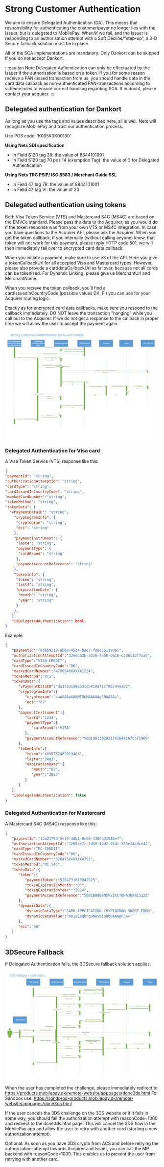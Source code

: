 # Strong Customer Authentication

We aim to ensure Delegated Authentication (DA). This means that responsibility for authenticating the customer/payer no longer lies with the Issuer, but is delegated to MobilePay.  When/if we fail, and the Issuer is responding to an authorisation attempt with a Soft Decline/"step-up", a 3-D Secure fallback solution must be in place.

All of the SCA implementations are mandatory. Only Dankort can be skipped if you do not accept Dankort.

:::caution Note
Delegated Authentication can only be effectuated by the Issuer if the authorisation is based on a token. If you for some reason receive a PAN-based transaction from us, you should handle data in the card data callback as non-authenticated PAN-transactions according to scheme rules to ensure correct handling regarding SCA. If in doubt, please contact your acquirer.
:::

## Delegated authentication for Dankort

As long as you use the tags and values described here, all is well. Nets will recognize MobilePay and trust our authentication process.

Use POS code: ‘K005K0K00130’.

**Using Nets SDI specification**

* In Field S120 tag 36: the value of 8844101001
* In Field S120 tag 70 pos 14 (exemption Tag): the value of 3 for Delegated Authentication

**Using Nets TRG PSIP/ ISO 8583 / Merchant Guide SSL**

* In Field 47 tag 7R: the value of 8844101001
* In Field 47 tag V!: the value of 23

## Delegated authentication using tokens

Both Visa Token Service (VTS) and Mastercard S4C (MS4C) are based on the EMVCo standard. Please pass the data to the Acquirer, as you would do if the token response was from your own VTS or MS4C integration. In case you have questions to the Acquirer API, please ask the Acquirer.
When you get the token callback, if you internally (without calling anyone) know, that token will not work for this payment, please reply HTTP code 501, we will then immediately fail over to encrypted card data callback.

When you initiate a payment, make sure to use v3 of the API. Here you give a tokenCallbackUrl for all accepted Visa and Mastercard types. However, please also provide a carddataCallbackUrl as failover, because not all cards can be tokenized. For Dynamic Linking, please give us MerchantUrl and MerchantName.

When you recieve the token callback, you´ll find a cardIssuedInCountryCode (possible values DK, FI) you can use for your Acquirer routing logic.

Exactly as for encrypted card data callbacks, make sure you respond to the callback immediately. DO NOT leave the transaction "hanging" while you call out to the Acquirer. If we do not get a response to the callback in proper time we will allow the user to accept the payment again.

[![Token](/img/token.svg)](/img/token.svg)

### Delegated Authentication for Visa card

A Visa Token Service (VTS) response like this:

```json title="VTS token callback example"
{
"paymentId": "string",
"authorizationAttemptId": "string",
"cardType": "string",
"cardIssuedInCountryCode": "string",
"maskedCardNumber":"string",
"tokenMethod": "string",
"tokenData": {
  "vPaymentDataID": "string",
    "cryptogramInfo": {
     "cryptogram": "string",
     "eci": "string"
    },
    "paymentInstrument": {
     "last4": "string",
     "paymentType": {
      "cardBrand": "string"
     },
     "paymentAccountReference": "string"
    },
    "tokenInfo": {
     "token": "string",
     "last4": "string",
     "expirationDate": {
      "month": "string",
      "year": "string"
     }
    },
   },
   "isDelegatedAuthentication": bool
}
```

Example:

```json title="VTS token callback example"
{
   "paymentId":"8dab9219-ab03-4524-bae7-f0ad55119da5",
   "authorizationAttemptId":"32eedb2b-a536-4eb6-b618-c2d6c1bf7aab",
   "cardType":"VISA-CREDIT",
   "cardIssuedInCountryCode":"DK",
   "maskedCardNumber":"479694XXXXXX1234",
   "tokenMethod":"VTS",
   "tokenData":{
      "vPaymentDataID":"da17bd1568bdc8b418d71cf80c44ea02",
      "cryptogramInfo":{
         "cryptogram":"/wAAAAwAUkMTObMAAAAAgS0AAAA=",
         "eci":"07"
      },
      "paymentInstrument":{
         "last4":"1234",
         "paymentType":{
            "cardBrand":"VISA"
         },
         "paymentAccountReference":"V0010013020217426481676671969"
      },
      "tokenInfo":{
         "token":"4895737462013403",
         "last4":"3403",
         "expirationDate":{
            "month":"02",
            "year":"2023"
         }
      }
   },
   "isDelegatedAuthentication": false
}
```

### Delegated Authentication for Mastercard

A Mastercard S4C (MS4C) response like this:

```json title="MS4C token callback example"
{
   "paymentId":"1ba21790-5e10-4db1-8e90-330fb41916e7",
   "authorizationAttemptId":"3205ec7c-2d50-49d2-95dc-326e34edce47",
   "cardType":"MC-CREDIT",
   "cardIssuedInCountryCode":"DK",
   "maskedCardNumber":"520473XXXXXX4792",
   "tokenMethod":"MC S4C",
   "tokenData":{
      "token":{
         "paymentToken":"5204731613942625",
         "tokenExpirationMonth":"05",
         "tokenExpirationYear":"2024",
         "paymentAccountReference":"5001BO8B9NXVVIXCT0HAJU98I512Z"
      },
      "dynamicData":{
         "dynamicDataType":"CARD_APPLICATION_CRYPTOGRAM_SHORT_FORM",
         "dynamicDataValue":"MD1eEaqbngDNAy0iuRqOAAADFEA="
      },
      "eci":"06"
   }
}
```

## 3DSecure Fallback

If Delegated Authentication fails, the 3DSecure fallback solution applies.

[![3DS fallback](/img/3dsfallback.svg)](/img/3dsfallback.svg)

When the user has completed the challenge, please immediately redirect to <https://products.mobilepay.dk/remote-website/apppages/done3ds.html>
For Sandbox use: <https://sandprod-products.mobilepay.dk/remote-website/apppages/done3ds.html>

If the user cancels the 3DS challenge on the 3DS website or if it fails in some way, you should fail the authorization attempt with reasonCode=1000 and redirect to the done3ds.html page. This will cancel the 3DS flow in the MobilePay app and allow the user to retry with another card (starting a new authorization attempt).

Optional: As soon as you have 3DS crypto from ACS and before retrying the authorization-attempt towards Acquirer and Issuer, you can call the MP backend with reasonCode=1009. This enables us to prevent the user from retrying with another card.
